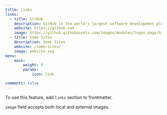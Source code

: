 ```yaml
---
title: Links
links:
  - title: GitHub
    description: GitHub is the world's largest software development platform.
    website: https://github.com
    image: https://github.githubassets.com/images/modules/logos_page/GitHub-Mark.png
  - title: Some Sites
    description: Some Sites
    website: /some-sites/
    image: website.svg
menu:
    main:
        weight: 4
        params:
            icon: link

comments: false
---
```


To use this feature, add `links` section to frontmatter.

`image` field accepts both local and external images.